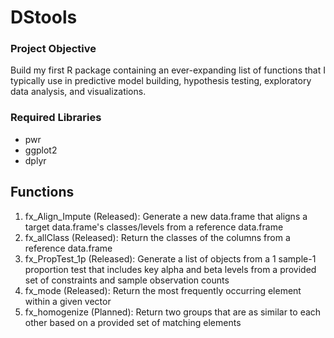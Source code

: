 # DStools

### Project Objective
Build my first R package containing an ever-expanding list of functions that I typically use in predictive model 
building, hypothesis testing, exploratory data analysis, and visualizations. 

### Required Libraries
* pwr
* ggplot2
* dplyr

## Functions
1. fx_Align_Impute (Released): Generate a new data.frame that aligns a target data.frame's classes/levels from a 
reference data.frame 
2. fx_allClass (Released): Return the classes of the columns from a reference data.frame 
3. fx_PropTest_1p (Released): Generate a list of objects from a 1 sample-1 proportion test that includes key alpha and
beta levels from a provided set of constraints and sample observation counts
4. fx_mode (Released): Return the most frequently occurring element within a given vector
5. fx_homogenize (Planned): Return two groups that are as similar to each other based on a provided set of matching
elements
